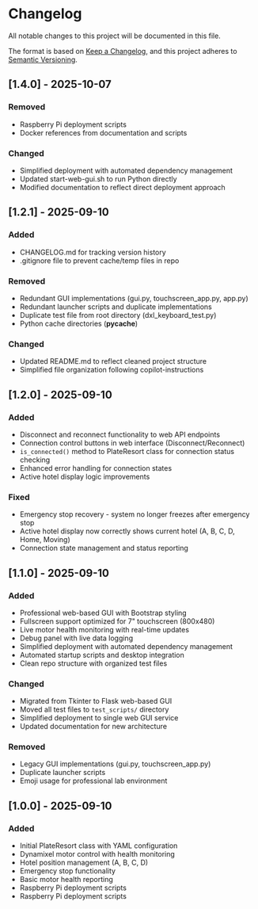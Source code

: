 # Changelog

All notable changes to this project will be documented in this file.

The format is based on [Keep a Changelog](https://keepachangelog.com/en/1.0.0/),
and this project adheres to [Semantic Versioning](https://semver.org/spec/v2.0.0.html).

## [1.4.0] - 2025-10-07

### Removed
- Raspberry Pi deployment scripts
- Docker references from documentation and scripts

### Changed
- Simplified deployment with automated dependency management
- Updated start-web-gui.sh to run Python directly
- Modified documentation to reflect direct deployment approach

## [1.2.1] - 2025-09-10

### Added
- CHANGELOG.md for tracking version history
- .gitignore file to prevent cache/temp files in repo

### Removed
- Redundant GUI implementations (gui.py, touchscreen_app.py, app.py)
- Redundant launcher scripts and duplicate implementations
- Duplicate test file from root directory (dxl_keyboard_test.py)
- Python cache directories (__pycache__)

### Changed
- Updated README.md to reflect cleaned project structure
- Simplified file organization following copilot-instructions

## [1.2.0] - 2025-09-10

### Added
- Disconnect and reconnect functionality to web API endpoints
- Connection control buttons in web interface (Disconnect/Reconnect)
- `is_connected()` method to PlateResort class for connection status checking
- Enhanced error handling for connection states
- Active hotel display logic improvements

### Fixed
- Emergency stop recovery - system no longer freezes after emergency stop
- Active hotel display now correctly shows current hotel (A, B, C, D, Home, Moving)
- Connection state management and status reporting

## [1.1.0] - 2025-09-10

### Added
- Professional web-based GUI with Bootstrap styling
- Fullscreen support optimized for 7" touchscreen (800x480)
- Live motor health monitoring with real-time updates
- Debug panel with live data logging
- Simplified deployment with automated dependency management
- Automated startup scripts and desktop integration
- Clean repo structure with organized test files

### Changed
- Migrated from Tkinter to Flask web-based GUI
- Moved all test files to `test_scripts/` directory
- Simplified deployment to single web GUI service
- Updated documentation for new architecture

### Removed
- Legacy GUI implementations (gui.py, touchscreen_app.py)
- Duplicate launcher scripts
- Emoji usage for professional lab environment

## [1.0.0] - 2025-09-10

### Added
- Initial PlateResort class with YAML configuration
- Dynamixel motor control with health monitoring
- Hotel position management (A, B, C, D)
- Emergency stop functionality
- Basic motor health reporting
- Raspberry Pi deployment scripts
- Raspberry Pi deployment scripts
